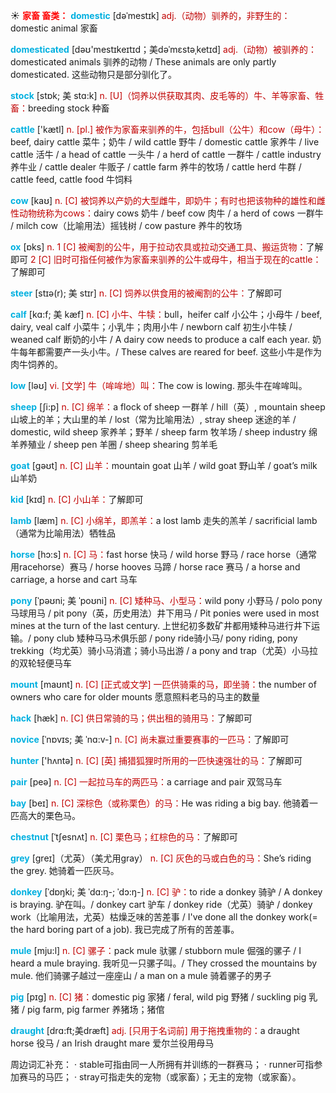 ☀ <font color="red">**家畜 畜类：**</font>
<font color="sky blue">**domestic**</font> [dəˈmestɪk]
<font color="#c00000">adj.（动物）驯养的，非野生的：</font>domestic animal 家畜        
           
<font color="sky blue">**domesticated**</font> [dəʊ'mestɪkeɪtɪd；美dəˈmɛstəˌketɪd]
<font color="#c00000">adj.（动物）被驯养的：</font>domesticated animals 驯养的动物 / These animals are only partly domesticated. 这些动物只是部分驯化了。

<font color="sky blue">**stock**</font> [stɒk; 美 stɑ:k]
<font color="#c00000">n. [U]（饲养以供获取其肉、皮毛等的）牛、羊等家畜、牲畜：</font>breeding stock 种畜

<font color="sky blue">**cattle**</font> ['kætl] 
<font color="#c00000">n. [pl.] 被作为家畜来驯养的牛，包括bull（公牛）和cow（母牛）：</font>beef, dairy cattle 菜牛；奶牛 / wild cattle 野牛 / domestic cattle 家养牛 / live cattle 活牛 / a head of cattle 一头牛 / a herd of cattle 一群牛 / cattle industry 养牛业 / cattle dealer 牛贩子 / cattle farm 养牛的牧场 / cattle herd 牛群 / cattle feed, cattle food 牛饲料

<font color="sky blue">**cow**</font> [kaʊ] 
<font color="#c00000">n. [C] 被饲养以产奶的大型雌牛，即奶牛；有时也把该物种的雄性和雌性动物统称为cows：</font>dairy cows 奶牛 / beef cow 肉牛 / a herd of cows 一群牛 / milch cow（比喻用法）摇钱树 / cow pasture 养牛的牧场

<font color="sky blue">**ox**</font> [ɒks] 
<font color="#c00000">n. 1 [C] 被阉割的公牛，用于拉动农具或拉动交通工具、搬运货物：</font>了解即可 <font color="#c00000">2 [C] 旧时可指任何被作为家畜来驯养的公牛或母牛，相当于现在的cattle：</font>了解即可
           
<font color="sky blue">**steer**</font> [stɪə(r); 美 stɪr]
<font color="#c00000">n. [C] 饲养以供食用的被阉割的公牛：</font>了解即可
           
<font color="sky blue">**calf**</font> [kɑ:f; 美 kæf]
<font color="#c00000">n. [C] 小牛、牛犊：</font>bull，heifer calf 小公牛；小母牛 / beef, dairy, veal calf 小菜牛；小乳牛；肉用小牛 / newborn calf 初生小牛犊 / weaned calf 断奶的小牛 / A dairy cow needs to produce a calf each year. 奶牛每年都需要产一头小牛。/ These calves are reared for beef. 这些小牛是作为肉牛饲养的。

<font color="sky blue">**low**</font> [ləʊ] 
<font color="#c00000">vi. [文学] 牛（哞哞地）叫：</font>The cow is lowing. 那头牛在哞哞叫。

<font color="sky blue">**sheep**</font> [ʃi:p] 
<font color="#c00000">n. [C] 绵羊：</font>a flock of sheep 一群羊 / hill（英）, mountain sheep 山坡上的羊；大山里的羊 / lost（常为比喻用法）, stray sheep 迷途的羊 / domestic, wild sheep 家养羊；野羊 / sheep farm 牧羊场 / sheep industry 绵羊养殖业 / sheep pen 羊圈 / sheep shearing 剪羊毛

<font color="sky blue">**goat**</font> [ɡəʊt] 
<font color="#c00000">n. [C] 山羊：</font>mountain goat 山羊 / wild goat 野山羊 / goat’s milk 山羊奶

<font color="sky blue">**kid**</font> [kɪd] 
<font color="#c00000">n. [C] 小山羊：</font>了解即可

<font color="sky blue">**lamb**</font> [læm] 
<font color="#c00000">n. [C] 小绵羊，即羔羊：</font>a lost lamb 走失的羔羊 / sacrificial lamb（通常为比喻用法）牺牲品

<font color="sky blue">**horse**</font> [hɔ:s] 
<font color="#c00000">n. [C] 马：</font>fast horse 快马 / wild horse 野马 / race horse（通常用racehorse）赛马 / horse hooves 马蹄 / horse race 赛马 / a horse and carriage, a horse and cart 马车
                       
<font color="sky blue">**pony**</font> [ˈpəʊni; 美 ˈpoʊni]
<font color="#c00000">n. [C] 矮种马、小型马：</font>wild pony 小野马 / polo pony 马球用马 / pit pony（英，历史用法）井下用马 / Pit ponies were used in most mines at the turn of the last century. 上世纪初多数矿井都用矮种马进行井下运输。/ pony club 矮种马马术俱乐部 / pony ride骑小马/ pony riding, pony trekking（均尤英）骑小马消遣；骑小马出游 / a pony and trap（尤英）小马拉的双轮轻便马车

<font color="sky blue">**mount**</font> [maʊnt]
<font color="#c00000">n. [C] [正式或文学] 一匹供骑乘的马，即坐骑：</font>the number of owners who care for older mounts 愿意照料老马的马主的数量          

<font color="sky blue">**hack**</font> [hæk]
<font color="#c00000">n. [C] 供日常骑的马；供出租的骑用马：</font>了解即可
            
<font color="sky blue">**novice**</font> [ˈnɒvɪs; 美 ˈnɑ:v-]
<font color="#c00000">n. [C] 尚未赢过重要赛事的一匹马：</font>了解即可

<font color="sky blue">**hunter**</font> ['hʌntə] 
<font color="#c00000">n. [C] [英] 捕猎狐狸时所用的一匹快速强壮的马：</font>了解即可

<font color="sky blue">**pair**</font> [peə] 
<font color="#c00000">n. [C] 一起拉马车的两匹马：</font>a carriage and pair 双驾马车

<font color="sky blue">**bay**</font> [beɪ] 
<font color="#c00000">n. [C] 深棕色（或称栗色）的马：</font>He was riding a big bay. 他骑着一匹高大的栗色马。
           
<font color="sky blue">**chestnut**</font> [ˈtʃesnʌt]
<font color="#c00000">n. [C] 栗色马；红棕色的马：</font>了解即可
 
<font color="sky blue">**grey**</font> [ɡreɪ]（尤英）（美尤用gray）
<font color="#c00000">n. [C] 灰色的马或白色的马：</font>She’s riding the grey. 她骑着一匹灰马。
           
<font color="sky blue">**donkey**</font> [ˈdɒŋki; 美 ˈdɑ:ŋ-; ˈdɔ:ŋ-]
<font color="#c00000">n. [C] 驴：</font>to ride a donkey 骑驴 / A donkey is braying. 驴在叫。/ donkey cart 驴车 / donkey ride（尤英）骑驴 / donkey work（比喻用法，尤英）枯燥乏味的苦差事 / I've done all the donkey work(= the hard boring part of a job). 我已完成了所有的苦差事。
           
<font color="sky blue">**mule**</font> [mju:l]
<font color="#c00000">n. [C] 骡子：</font>pack mule 驮骡 / stubborn mule 倔强的骡子 / I heard a mule braying. 我听见一只骡子叫。/ They crossed the mountains by mule. 他们骑骡子越过一座座山 / a man on a mule 骑着骡子的男子

<font color="sky blue">**pig**</font> [pɪɡ] 
<font color="#c00000">n. [C] 猪：</font>domestic pig 家猪 / feral, wild pig 野猪 / suckling pig 乳猪 / pig farm, pig farmer 养猪场；猪倌
           
<font color="sky blue">**draught**</font> [drɑ:ft;美dræft]
<font color="#c00000">adj. [只用于名词前] 用于拖拽重物的：</font>a draught horse 役马 / an Irish draught mare 爱尔兰役用母马

周边词汇补充：
· stable可指由同一人所拥有并训练的一群赛马；
· runner可指参加赛马的马匹；
· stray可指走失的宠物（或家畜）；无主的宠物（或家畜）。
